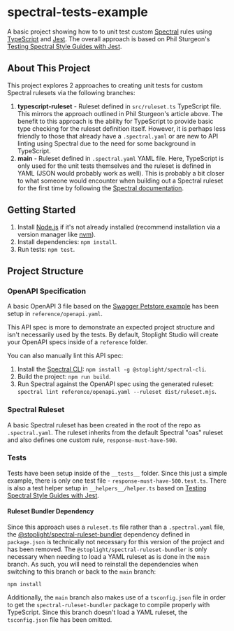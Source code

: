 # spectral-tests-example
A basic project showing how to to unit test custom [Spectral](https://github.com/stoplightio/spectral) rules using [TypeScript](https://www.typescriptlang.org) and [Jest](https://jestjs.io). The overall approach is based on Phil Sturgeon's [Testing Spectral Style Guides with Jest](https://apisyouwonthate.com/blog/testing-spectral-style-guides-with-jest/).

## About This Project
This project explores 2 approaches to creating unit tests for custom Spectral rulesets via the following branches:
1. **typescript-ruleset** - Ruleset defined in `src/ruleset.ts` TypeScript file. This mirrors the approach outlined in Phil Sturgeon's article above. The benefit to this approach is the ability for TypeScript to provide basic type checking for the ruleset definition itself. However, it is perhaps less friendly to those that already have a `.spectral.yaml` or are new to API linting using Spectral due to the need for some background in TypeScript.
2. **main** - Ruleset defined in `.spectral.yaml` YAML file. Here, TypeScript is only used for the unit tests themselves and the ruleset is defined in YAML (JSON would probably work as well). This is probably a bit closer to what someone would encounter when building out a Spectral ruleset for the first time by following the [Spectral documentation](https://docs.stoplight.io/docs/spectral/674b27b261c3c-overview#1-create-a-local-ruleset).

## Getting Started
1. Install [Node.js](https://nodejs.org) if it's not already installed (recommend installation via a version manager like [nvm](https://github.com/nvm-sh/nvm)).
2. Install dependencies: `npm install`.
3. Run tests: `npm test`.

## Project Structure
### OpenAPI Specification
A basic OpenAPI 3 file based on the [Swagger Petstore example](https://github.com/swagger-api/swagger-petstore/blob/master/src/main/resources/openapi.yaml) has been setup in `reference/openapi.yaml`.

This API spec is more to demonstrate an expected project structure and isn't necessarily used by the tests. By default, Stoplight Studio will create your OpenAPI specs inside of a `reference` folder.

You can also manually lint this API spec:
1. Install the [Spectral CLI](https://github.com/stoplightio/spectral#-installation): `npm install -g @stoplight/spectral-cli`.
2. Build the project: `npm run build`.
3. Run Spectral against the OpenAPI spec using the generated ruleset: `spectral lint reference/openapi.yaml --ruleset dist/ruleset.mjs`.

### Spectral Ruleset
A basic Spectral ruleset has been created in the root of the repo as `.spectral.yaml`. The ruleset inherits from the default Spectral "oas" ruleset and also defines one custom rule, `response-must-have-500`.

### Tests
Tests have been setup inside of the `__tests__` folder. Since this just a simple example, there is only one test file - `response-must-have-500.test.ts`. There is also a test helper setup in `__helpers__/helper.ts` based on [Testing Spectral Style Guides with Jest](https://apisyouwonthate.com/blog/testing-spectral-style-guides-with-jest/).

#### Ruleset Bundler Dependency
Since this approach uses a `ruleset.ts` file rather than a `.spectral.yaml` file, the [@stoplight/spectral-ruleset-bundler](https://www.npmjs.com/package/@stoplight/spectral-ruleset-bundler) dependency defined in `package.json` is technically not necessary for this version of the project and has been removed. The `@stoplight/spectral-ruleset-bundler` is only necessary when needing to load a YAML ruleset as is done in the `main` branch. As such, you will need to reinstall the dependencies when switching to this branch or back to the `main` branch:

```Shell
npm install
```

Additionally, the `main` branch also makes use of a `tsconfig.json` file in order to get the `spectral-ruleset-bundler` package to compile properly with TypeScript. Since this branch doesn't load a YAML ruleset, the `tsconfig.json` file has been omitted.
